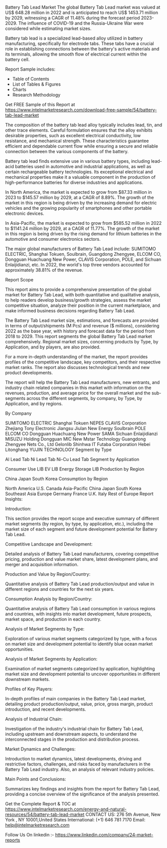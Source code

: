  Battery Tab Lead Market 
 The global Battery Tab Lead market was valued at US$ 648.28 million in 2022 and is anticipated to reach US$ 1453.71 million by 2029, witnessing a CAGR of 11.48% during the forecast period 2023-2029. The influence of COVID-19 and the Russia-Ukraine War were considered while estimating market sizes.



Battery tab lead is a specialized lead-based alloy utilized in battery manufacturing, specifically for electrode tabs. These tabs have a crucial role in establishing connections between the battery's active materials and its terminals, allowing the smooth flow of electrical current within the battery cell.

Report Sample includes:
- Table of Contents
- List of Tables & Figures
- Charts
- Research Methodology

Get FREE Sample of this Report at https://www.intelmarketresearch.com/download-free-sample/54/battery-tab-lead-market




The composition of the battery tab lead alloy typically includes lead, tin, and other trace elements. Careful formulation ensures that the alloy exhibits desirable properties, such as excellent electrical conductivity, low resistance, and mechanical strength. These characteristics guarantee efficient and dependable current flow while ensuring a secure and reliable connection between the various components of the battery.



Battery tab lead finds extensive use in various battery types, including lead-acid batteries used in automotive and industrial applications, as well as certain rechargeable battery technologies. Its exceptional electrical and mechanical properties make it a valuable component in the production of high-performance batteries for diverse industries and applications.



In North America, the market is expected to grow from $87.33 million in 2023 to $145.57 million by 2029, at a CAGR of 8.89%. The growth of the market in this region is being driven by the increasing demand for electric vehicles and the growing popularity of smartphones and other portable electronic devices.



In Asia-Pacific, the market is expected to grow from $585.52 million in 2022 to $1141.24 million by 2029, at a CAGR of 11.77%. The growth of the market in this region is being driven by the rising demand for lithium batteries in the automotive and consumer electronics sectors.







The major global manufacturers of Battery Tab Lead include: SUMITOMO ELECTRIC, Shanghai Tokuen, Soulbrain, Guangdong Zhengyee, ELCOM CO, Dongguan Huachuang New Power, CLAVIS Corporation, POLE, and Sichuan Enlaijidianzi, etc. In 2022, the world's top three vendors accounted for approximately 38.81% of the revenue.

Report Scope



This report aims to provide a comprehensive presentation of the global market for Battery Tab Lead, with both quantitative and qualitative analysis, to help readers develop business/growth strategies, assess the market competitive situation, analyze their position in the current marketplace, and make informed business decisions regarding Battery Tab Lead.



The Battery Tab Lead market size, estimations, and forecasts are provided in terms of output/shipments (M Pcs) and revenue ($ millions), considering 2022 as the base year, with history and forecast data for the period from 2018 to 2029. This report segments the global Battery Tab Lead market comprehensively. Regional market sizes, concerning products by Type, by Application, and by players, are also provided.



For a more in-depth understanding of the market, the report provides profiles of the competitive landscape, key competitors, and their respective market ranks. The report also discusses technological trends and new product developments.



The report will help the Battery Tab Lead manufacturers, new entrants, and industry chain related companies in this market with information on the revenues, production, and average price for the overall market and the sub-segments across the different segments, by company, by Type, by Application, and by regions.

By Company



SUMITOMO ELECTRIC
Shanghai Tokuen
NEPES
CLAVIS Corporation
Zhejiang Tony Electronic
Jiangsu Jiulan New Energy
Soulbrain
POLE
ELCOM CO
Dongguan Huachuang New Power
SAMA
Sichuan Enlaijidianzi
MISUZU Holding
Dongguan MIC New Mstar Technology
Guangdong Zhengyee
Nets Co., Ltd
Gelonlib
Shinhwa IT
Futaba Corporation
Hebei Litonghang
YUJIN TECHNOLOGY
Segment by Type



Al Lead Tab
Ni Lead Tab
Ni-Cu Lead Tab
Segment by Application



Consumer Use LIB
EV LIB
Energy Storage LIB
Production by Region



China
Japan
South Korea
Consumption by Region



North America
U.S.
Canada
Asia-Pacific
China
Japan
South Korea
Southeast Asia
Europe
Germany
France
U.K.
Italy
Rest of Europe
Report Insights:



Introduction:

This section provides the report scope and executive summary of different market segments (by region, by type, by application, etc.), including the market size of each segment and future development potential for Battery Tab Lead.



Competitive Landscape and Development:

Detailed analysis of Battery Tab Lead manufacturers, covering competitive pricing, production and value market share, latest development plans, and merger and acquisition information.



Production and Value by Region/Country:

Quantitative analysis of Battery Tab Lead production/output and value in different regions and countries for the next six years.



Consumption Analysis by Region/Country:

Quantitative analysis of Battery Tab Lead consumption in various regions and countries, with insights into market development, future prospects, market space, and production in each country.



Analysis of Market Segments by Type:

Exploration of various market segments categorized by type, with a focus on market size and development potential to identify blue ocean market opportunities.



Analysis of Market Segments by Application:

Examination of market segments categorized by application, highlighting market size and development potential to uncover opportunities in different downstream markets.



Profiles of Key Players:

In-depth profiles of main companies in the Battery Tab Lead market, detailing product production/output, value, price, gross margin, product introduction, and recent developments.



Analysis of Industrial Chain:

Investigation of the industry's industrial chain for Battery Tab Lead, including upstream and downstream aspects, to understand the interconnected stages in the production and distribution process.



Market Dynamics and Challenges:

Introduction to market dynamics, latest developments, driving and restrictive factors, challenges, and risks faced by manufacturers in the Battery Tab Lead industry. Also, an analysis of relevant industry policies.



Main Points and Conclusions:

Summarizes key findings and insights from the report for Battery Tab Lead, providing a concise overview of the significance of the analysis presented.

Get the Complete Report & TOC at https://www.intelmarketresearch.com/energy-and-natural-resources/54/battery-tab-lead-market
CONTACT US:
276 5th Avenue, New York , NY 10001,United States
International: (+1) 646 781 7170
Email: help@intelmarketresearch.com

Follow Us On linkedin :- https://www.linkedin.com/company/24-market-reports
